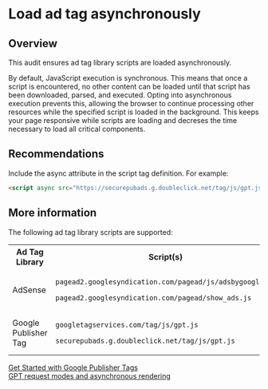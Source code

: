# Load ad tag asynchronously

## Overview

This audit ensures ad tag library scripts are loaded asynchronously.

By default, JavaScript execution is synchronous. This means that once a script
is encountered, no other content can be loaded until that script has been
downloaded, parsed, and executed. Opting into asynchronous execution prevents
this, allowing the browser to continue processing other resources while the
specified script is loaded in the background. This keeps your page responsive
while scripts are loading and decreses the time necessary to load all critical
components.

## Recommendations

Include the async attribute in the script tag definition. For example:

```HTML
<script async src="https://securepubads.g.doubleclick.net/tag/js/gpt.js"></script>
```

## More information

The following ad tag library scripts are supported:

<table>
  <tr>
    <th>Ad Tag Library</th>
    <th>Script(s)</th>
  </tr>
  <tr>
    <td>AdSense</td>
    <td>
      <p><code>pagead2.googlesyndication.com/pagead/js/adsbygoogle.js</code></p>
      <p><code>pagead2.googlesyndication.com/pagead/show_ads.js</code></p>
    </td>
  </tr>
  <tr>
    <td>Google Publisher Tag</td>
    <td>
      <p><code>googletagservices.com/tag/js/gpt.js</code></p>
      <p><code>securepubads.g.doubleclick.net/tag/js/gpt.js</code></p>
    </td>
  </tr>
</table>

[Get Started with Google Publisher Tags](https://support.google.com/admanager/answer/1638622)  
[GPT request modes and asynchronous rendering](https://support.google.com/admanager/answer/183282)

